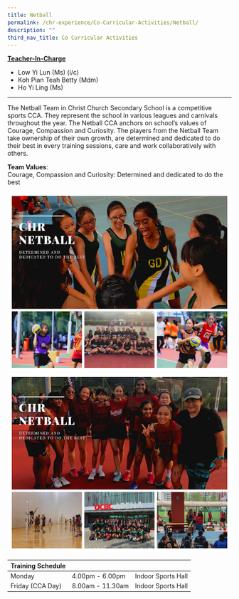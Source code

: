 ```yaml
---
title: Netball
permalink: /chr-experience/Co-Curricular-Activities/Netball/
description: ""
third_nav_title: Co Curricular Activities
---
```

<strong><u>Teacher-In-Charge</u></strong>
* Low Yi Lun (Ms) (i/c)
* Koh Pian Teah Betty (Mdm)
* Ho Yi Ling (Ms)

<hr>

The Netball Team in Christ Church Secondary School is a competitive sports CCA. They represent the school in various leagues and carnivals throughout the year. The Netball CCA anchors on school’s values of Courage, Compassion and Curiosity. The players from the Netball Team take ownership of their own growth, are determined and dedicated to do their best in every training sessions, care and work collaboratively with others. 

**Team Values**: <br>
Courage, Compassion and Curiosity: Determined and dedicated to do the best

![](/images/CCA/Netball1.png)
![](/images/CCA/Netball2.png)

| Training Schedule |  |  |
| -- | -- | -- |
| Monday | 4.00pm - 6.00pm | Indoor Sports Hall |
| Friday (CCA Day) | 8.00am - 11.30am | Indoor Sports Hall |